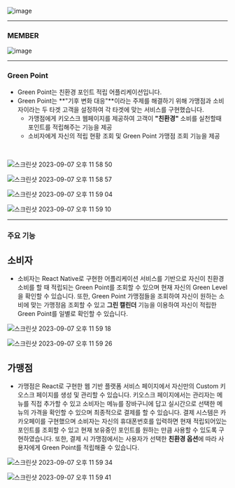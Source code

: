 ![image](https://github.com/NORITHON/GreenPoint-server/assets/79990740/68f096d6-6d4d-4a85-9572-e189e09b4086)

<hr>

### MEMBER

![image](https://github.com/NORITHON/GreenPoint-server/assets/79990740/0af33839-5f10-42d4-84e6-e888ae877ca3)

<hr>


### Green Point
- Green Point는 친환경 포인트 적립 어플리케이션입니다.
- Green Point는 **"기후 변화 대응"**이라는 주제를 해결하기 위해 가맹점과 소비자이라는 두 타겟 고객을 설정하여 각 타겟에 맞는 서비스를 구현했습니다.
  - 가맹점에게 키오스크 웹페이지를 제공하여 고객이 **"친환경"** 소비를 실천할때 포인트를 적립해주는 기능을 제공
  - 소비자에게 자신의 적립 현황 조회 및 Green Point 가맹점 조회 기능을 제공
  
<br>

![스크린샷 2023-09-07 오후 11 58 50](https://github.com/NORITHON/GreenPoint-server/assets/79990740/5ed8d10f-b0c2-4e3e-9b16-5d450bfc5772)
  
![스크린샷 2023-09-07 오후 11 58 57](https://github.com/NORITHON/GreenPoint-server/assets/79990740/f22bf5f3-8a8e-4f2b-8eda-3eb5d9529fd9)

![스크린샷 2023-09-07 오후 11 59 04](https://github.com/NORITHON/GreenPoint-server/assets/79990740/333ecfec-00cd-4802-9ffa-d88879ef177d)

![스크린샷 2023-09-07 오후 11 59 10](https://github.com/NORITHON/GreenPoint-server/assets/79990740/905dcc41-3c56-4ef6-84dd-231060648f79)


<hr>

### 주요 기능

## 소비자
- 소비자는 React Native로 구현한 어플리케이션 서비스를 기반으로 자신이 친환경 소비를 할 때 적립되는 Green Point를 조회할 수 있으며 현재 자신의 Green Level을 확인할 수 있습니다. 또한, Green Point 가맹점들을 조회하여 자신이 원하는 소비에 맞는 가맹정음 조회할 수 있고 **그린 캘린더** 기능을 이용하여 자신이 적립한 Green Point를 일별로 확인할 수 있습니다.

  
![스크린샷 2023-09-07 오후 11 59 18](https://github.com/NORITHON/GreenPoint-server/assets/79990740/54f59ca9-7e61-410c-ac16-d49501fde95a)

![스크린샷 2023-09-07 오후 11 59 26](https://github.com/NORITHON/GreenPoint-server/assets/79990740/856cbfb6-46f6-48df-b9d7-d822fb56255b)

## 가맹점
- 가맹점은 React로 구현한 웹 기반 플랫폼 서비스 페이지에서 자신만의 Custom 키오스크 페이지를 생성 및 관리할 수 있습니다. 키오스크 페이지에서는 관리자는 메뉴를 직접 추가할 수 있고 소비자는 메뉴를 장바구니에 답고 실시간으로 선택한 메뉴의 가격을 확인할 수 있으며 최종적으로 결제를 할 수 있습니다. 결제 시스템은 카카오페이를 구현했으며 소비자는 자신의 휴대폰번호를 입력하면 현재 적립되어있는 포인트를 조회할 수 있고 현재 보유중인 포인트를 원하는 만큼 사용할 수 있도록 구현하였습니다. 또한, 결제 시 가맹점에서는 사용자가 선택한 **친환경 옵션**에 따라 사용자에게 Green Point를 적립해줄 수 있습니다.

![스크린샷 2023-09-07 오후 11 59 34](https://github.com/NORITHON/GreenPoint-server/assets/79990740/af8cb409-8170-45f6-b3d8-cdba3ea99d0f)

![스크린샷 2023-09-07 오후 11 59 41](https://github.com/NORITHON/GreenPoint-server/assets/79990740/d77b9bae-9bab-4342-bb81-b6c4650db004)







